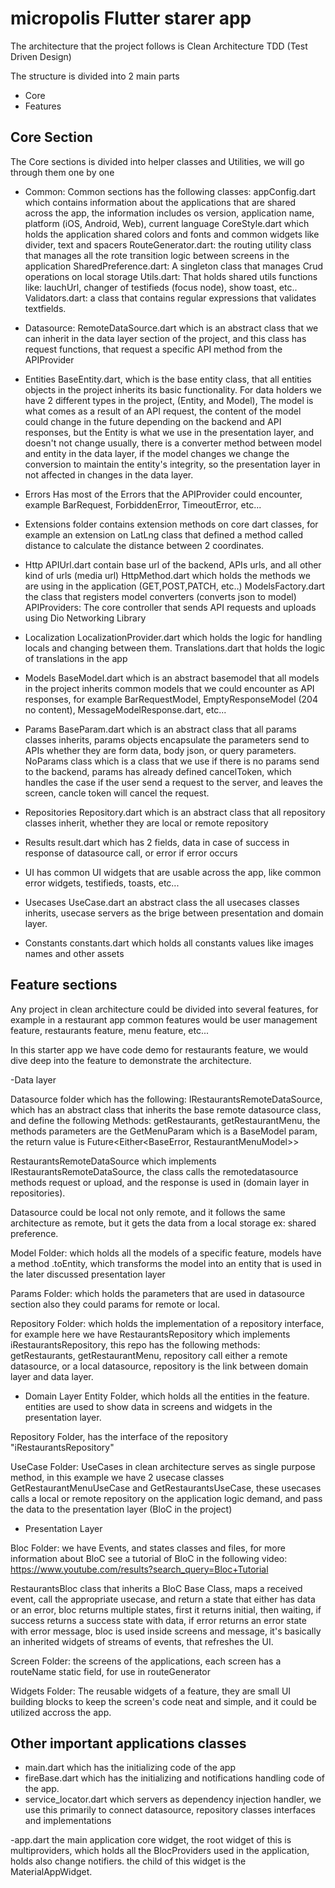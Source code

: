 # micropolis Flutter starer app

The architecture that the project follows is Clean Architecture TDD (Test Driven Design)

The structure is divided into 2 main parts
- Core
- Features 

## Core Section

The Core sections is divided into helper classes and Utilities, we will go through them one by one

- Common:
Common sections has the following classes:
  appConfig.dart which contains information about the applications that are shared across the app, the information
  includes os version, application name, platform (iOS, Android, Web), current language
  CoreStyle.dart which holds the application shared colors and fonts and common widgets like divider, text and spacers
  RouteGenerator.dart: the routing utility class that manages all the rote transition logic between screens in the application
  SharedPreference.dart: A singleton class that manages Crud operations on local storage
  Utils.dart: That holds shared utils functions like: lauchUrl, changer of testifieds (focus node), show toast, etc..
  Validators.dart: a class that contains regular expressions that validates textfields.
  
- Datasource:
RemoteDataSource.dart which is an abstract class that we can inherit in the data layer section of the project, and this class
  has request functions, that request a specific API method from the APIProvider
  
- Entities
BaseEntity.dart, which is the base entity class, that all entities objects in the project inherits its basic functionality. For data holders
  we have 2 different types in the project, (Entity, and Model), The model is what comes as a result of an API request, the content of 
  the model could change in the future depending on the backend and API responses, but the Entity is what we use in the presentation layer,
  and doesn't not change usually, there is a converter method between model and entity in the data layer, if the model changes we change the conversion 
  to maintain the entity's integrity, so the presentation layer in not affected in changes in the data layer.
  
- Errors
Has most of the Errors that the APIProvider could encounter, example BarRequest, ForbiddenError, TimeoutError, etc...
  
- Extensions 
folder contains extension methods on core dart classes, for example an extension on LatLng class that defined a method called distance to calculate
  the distance between 2 coordinates.
  
- Http 
APIUrl.dart contain base url of the backend, APIs urls, and all other kind of urls (media url)
  HttpMethod.dart which holds the methods we are using in the application (GET,POST,PATCH, etc..)
  ModelsFactory.dart the class that registers model converters (converts json to model)
  APIProviders: The core controller that sends API requests and uploads using Dio Networking Library 
  
- Localization
LocalizationProvider.dart which holds the logic for handling locals and changing between them.
  Translations.dart that holds the logic of translations in the app
  
- Models
BaseModel.dart which is an abstract basemodel that all models in the project inherits
  common models that we could encounter as API responses, for example BarRequestModel, EmptyResponseModel (204 no content), MessageModelResponse.dart, etc...
  
- Params 
BaseParam.dart which is an abstract class that all params classes inherits, params objects encapsulate the parameters send to APIs 
  whether they are form data, body json, or query parameters.
  NoParams class which is a class that we use if there is no params send to the backend, params has already defined cancelToken, which 
  handles the case if the user send a request to the server, and leaves the screen, cancle token will cancel the request.
  
- Repositories
Repository.dart which is an abstract class that all repository classes inherit, whether they are local or remote repository
  
- Results
result.dart which has 2 fields, data in case of success in response of datasource call, or error if error occurs
  
- UI
has common UI widgets that are usable across the app, like common error widgets, testifieds, toasts, etc...
  
- Usecases
UseCase.dart an abstract class the all usecases classes inherits, usecase servers as the brige between presentation and domain layer.
  
- Constants
constants.dart which holds all constants values like images names and other assets

## Feature sections

Any project in clean architecture could be divided into several features, for example in a restaurant app common features would be 
user management feature, restaurants feature, menu feature, etc...

In this starter app we have code demo for restaurants feature, we would dive deep into the feature to demonstrate the architecture.

-Data layer

Datasource folder which has the following:
IRestaurantsRemoteDataSource, which has an abstract class that inherits the base remote datasource class, and define the following Methods: getRestaurants, getRestaurantMenu,
the methods parameters are the GetMenuParam which is a BaseModel param, the return value is Future<Either<BaseError, RestaurantMenuModel>>

RestaurantsRemoteDataSource which implements IRestaurantsRemoteDataSource, the class calls the remotedatasource methods request or upload, and the response is 
used in (domain layer in repositories).

Datasource could be local not only remote, and it follows the same architecture as remote, but it gets the data from a local storage ex: shared preference.

Model Folder: which holds all the models of a specific feature, models have a method .toEntity, which transforms the model into an entity
that is used in the later discussed presentation layer

Params Folder: which holds the parameters that are used in datasource section also they could params for remote or local.

Repository Folder: which holds the implementation of a repository interface, for example here we have RestaurantsRepository which implements
 iRestaurantsRepository, this repo has the following methods: getRestaurants, getRestaurantMenu, repository call either a remote datasource, or a local 
datasource, repository is the link between domain layer and data layer.

- Domain Layer
Entity Folder, which holds all the entities in the feature.
  entities are used to show data in screens and widgets in the presentation layer.
  
Repository Folder, has the interface of the repository "iRestaurantsRepository"

UseCase Folder:
UseCases in clean architecture serves as single purpose method, in this example we have 2 usecase classes GetRestaurantMenuUseCase and GetRestaurantsUseCase,
these usecases calls a local or remote repository on the application logic demand, and pass the data to the presentation layer (BloC in the project)

- Presentation Layer

Bloc Folder:
we have Events, and states classes and files, for more information about BloC see a tutorial of BloC in the following video:
https://www.youtube.com/results?search_query=Bloc+Tutorial

RestaurantsBloc class that inherits a BloC Base Class, maps a received event, call the appropriate usecase, and return a state that either has data or an error,
bloc returns multiple states, first it returns initial, then waiting, if success returns a success state with data, if error returns 
an error state with error message, bloc is used inside screens and message, it's basically an inherited widgets of streams of events, that 
refreshes the UI.

Screen Folder:
the screens of the applications, each screen has a routeName static field, for use in routeGenerator

Widgets Folder:
The reusable widgets of a feature, they are small UI building blocks to keep the screen's code neat and simple, and it could be utilized accross the app.




## Other important applications classes

- main.dart which has the initializing code of the app 
- fireBase.dart which has the initializing and notifications handling code of the app.
- service_locator.dart which servers as dependency injection handler, we use this primarily to connect datasource, repository classes interfaces
and implementations
  
-app.dart the main application core widget, the root widget of this is multiproviders, which holds all the BlocProviders used in the application, holds also change notifiers.
the child of this widget is the MaterialAppWidget.







  
  
  